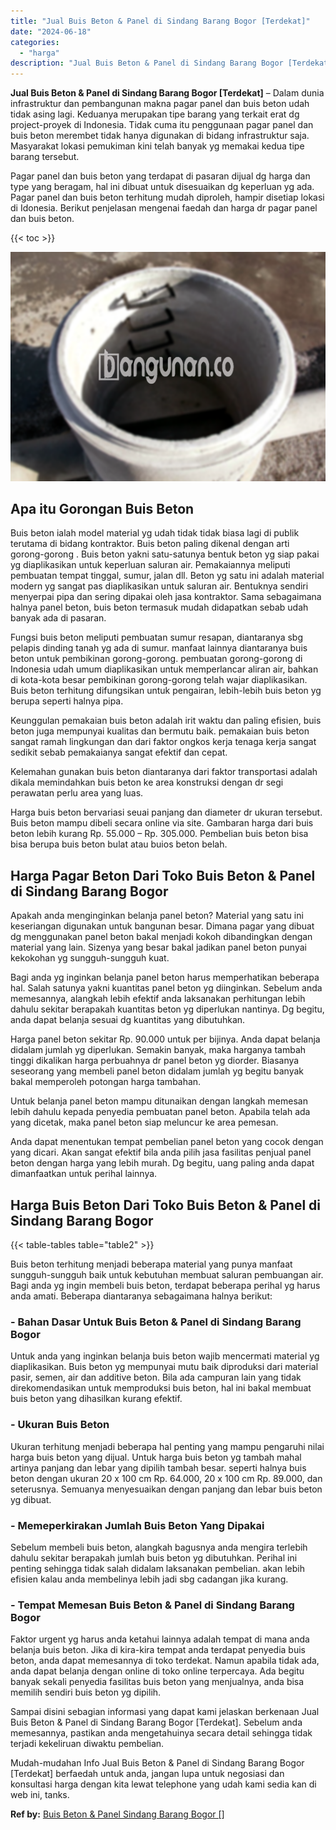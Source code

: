 ```yaml
---
title: "Jual Buis Beton & Panel di Sindang Barang Bogor [Terdekat]"
date: "2024-06-18"
categories: 
  - "harga"
description: "Jual Buis Beton & Panel di Sindang Barang Bogor [Terdekat]. Mudah-mudahan Info Jual Buis Beton & Panel di Sindang Barang Bogor [Terdekat] berfaedah untuk a..."
---
```


**Jual Buis Beton & Panel di Sindang Barang Bogor \[Terdekat\]** – Dalam dunia infrastruktur dan pembangunan makna pagar panel dan buis beton udah tidak asing lagi. Keduanya merupakan tipe barang yang terkait erat dg project-proyek di Indonesia. Tidak cuma itu penggunaan pagar panel dan buis beton merembet tidak hanya digunakan di bidang infrastruktur saja. Masyarakat lokasi pemukiman kini telah banyak yg memakai kedua tipe barang tersebut.

Pagar panel dan buis beton yang terdapat di pasaran dijual dg harga dan type yang beragam, hal ini dibuat untuk disesuaikan dg keperluan yg ada. Pagar panel dan buis beton terhitung mudah diproleh, hampir disetiap lokasi di Idonesia. Berikut penjelasan mengenai faedah dan harga dr pagar panel dan buis beton.

{{< toc >}}

![Jual Buis Beton & Panel di Sindang Barang Bogor [Terdekat]](/images/jual-panel-buis-beton-murah-17.png)

## Apa itu Gorongan Buis Beton

Buis beton ialah model material yg udah tidak tidak biasa lagi di publik terutama di bidang kontraktor. Buis beton paling dikenal dengan arti gorong-gorong . Buis beton yakni satu-satunya bentuk beton yg siap pakai yg diaplikasikan untuk keperluan saluran air. Pemakaiannya meliputi pembuatan tempat tinggal, sumur, jalan dll. Beton yg satu ini adalah material modern yg sangat pas diaplikasikan untuk saluran air. Bentuknya sendiri menyerpai pipa dan sering dipakai oleh jasa kontraktor. Sama sebagaimana halnya panel beton, buis beton termasuk mudah didapatkan sebab udah banyak ada di pasaran.

Fungsi buis beton meliputi pembuatan sumur resapan, diantaranya sbg pelapis dinding tanah yg ada di sumur. manfaat lainnya diantaranya buis beton untuk pembikinan gorong-gorong. pembuatan gorong-gorong di Indonesia udah umum diaplikasikan untuk memperlancar aliran air, bahkan di kota-kota besar pembikinan gorong-gorong telah wajar diaplikasikan. Buis beton terhitung difungsikan untuk pengairan, lebih-lebih buis beton yg berupa seperti halnya pipa.

Keunggulan pemakaian buis beton adalah irit waktu dan paling efisien, buis beton juga mempunyai kualitas dan bermutu baik. pemakaian buis beton sangat ramah lingkungan dan dari faktor ongkos kerja tenaga kerja sangat sedikit sebab pemakaianya sangat efektif dan cepat.

Kelemahan gunakan buis beton diantaranya dari faktor transportasi adalah dikala memindahkan buis beton ke area konstruksi dengan dr segi perawatan perlu area yang luas.

Harga buis beton bervariasi seuai panjang dan diameter dr ukuran tersebut. Buis beton mampu dibeli secara online via site. Gambaran harga dari buis beton lebih kurang Rp. 55.000 – Rp. 305.000. Pembelian buis beton bisa bisa berupa buis beton bulat atau buios beton belah.

## Harga Pagar Beton Dari Toko Buis Beton & Panel di Sindang Barang Bogor

Apakah anda menginginkan belanja panel beton? Material yang satu ini keseriangan digunakan untuk bangunan besar. Dimana pagar yang dibuat dg menggunakan panel beton bakal menjadi kokoh dibandingkan dengan material yang lain. Sizenya yang besar bakal jadikan panel beton punyai kekokohan yg sungguh-sungguh kuat.

Bagi anda yg inginkan belanja panel beton harus memperhatikan beberapa hal. Salah satunya yakni kuantitas panel beton yg diinginkan. Sebelum anda memesannya, alangkah lebih efektif anda laksanakan perhitungan lebih dahulu sekitar berapakah kuantitas beton yg diperlukan nantinya. Dg begitu, anda dapat belanja sesuai dg kuantitas yang dibutuhkan.

Harga panel beton sekitar Rp. 90.000 untuk per bijinya. Anda dapat belanja didalam jumlah yg diperlukan. Semakin banyak, maka harganya tambah tinggi dikalikan harga perbuahnya dr panel beton yg diorder. Biasanya seseorang yang membeli panel beton didalam jumlah yg begitu banyak bakal memperoleh potongan harga tambahan.

Untuk belanja panel beton mampu ditunaikan dengan langkah memesan lebih dahulu kepada penyedia pembuatan panel beton. Apabila telah ada yang dicetak, maka panel beton siap meluncur ke area pemesan.

Anda dapat menentukan tempat pembelian panel beton yang cocok dengan yang dicari. Akan sangat efektif bila anda pilih jasa fasilitas penjual panel beton dengan harga yang lebih murah. Dg begitu, uang paling anda dapat dimanfaatkan untuk perihal lainnya.

## Harga Buis Beton Dari Toko Buis Beton & Panel di Sindang Barang Bogor

{{< table-tables table="table2" >}}

Buis beton terhitung menjadi beberapa material yang punya manfaat sungguh-sungguh baik untuk kebutuhan membuat saluran pembuangan air. Bagi anda yg ingin membeli buis beton, terdapat beberapa perihal yg harus anda amati. Beberapa diantaranya sebagaimana halnya berikut:

### \- Bahan Dasar Untuk Buis Beton & Panel di Sindang Barang Bogor

Untuk anda yang inginkan belanja buis beton wajib mencermati material yg diaplikasikan. Buis beton yg mempunyai mutu baik diproduksi dari material pasir, semen, air dan additive beton. Bila ada campuran lain yang tidak direkomendasikan untuk memproduksi buis beton, hal ini bakal membuat buis beton yang dihasilkan kurang efektif.

### \- Ukuran Buis Beton

Ukuran terhitung menjadi beberapa hal penting yang mampu pengaruhi nilai harga buis beton yang dijual. Untuk harga buis beton yg tambah mahal artinya panjang dan lebar yang dipilih tambah besar. seperti halnya buis beton dengan ukuran 20 x 100 cm Rp. 64.000, 20 x 100 cm Rp. 89.000, dan seterusnya. Semuanya menyesuaikan dengan panjang dan lebar buis beton yg dibuat.

### \- Memeperkirakan Jumlah Buis Beton Yang Dipakai

Sebelum membeli buis beton, alangkah bagusnya anda mengira terlebih dahulu sekitar berapakah jumlah buis beton yg dibutuhkan. Perihal ini penting sehingga tidak salah didalam laksanakan pembelian. akan lebih efisien kalau anda membelinya lebih jadi sbg cadangan jika kurang.

### \- Tempat Memesan Buis Beton & Panel di Sindang Barang Bogor

Faktor urgent yg harus anda ketahui lainnya adalah tempat di mana anda belanja buis beton. Jika di kira-kira tempat anda terdapat penyedia buis beton, anda dapat memesannya di toko terdekat. Namun apabila tidak ada, anda dapat belanja dengan online di toko online terpercaya. Ada begitu banyak sekali penyedia fasilitas buis beton yang menjualnya, anda bisa memilih sendiri buis beton yg dipilih.

Sampai disini sebagian informasi yang dapat kami jelaskan berkenaan Jual Buis Beton & Panel di Sindang Barang Bogor \[Terdekat\]. Sebelum anda memesannya, pastikan anda mengetahuinya secara detail sehingga tidak terjadi kekeliruan diwaktu pembelian.

Mudah-mudahan Info Jual Buis Beton & Panel di Sindang Barang Bogor \[Terdekat\] berfaedah untuk anda, jangan lupa untuk negosiasi dan konsultasi harga dengan kita lewat telephone yang udah kami sedia kan di web ini, tanks.

**Ref by:** [Buis Beton & Panel Sindang Barang Bogor []](https://id.wikipedia.org/wiki/Buis)

